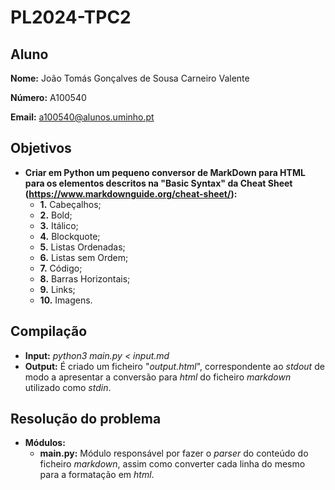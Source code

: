 # PL2024-TPC2

## Aluno

**Nome:** João Tomás Gonçalves de Sousa Carneiro Valente

**Número:** A100540

**Email:** a100540@alunos.uminho.pt

## Objetivos
- **Criar em Python um pequeno conversor de MarkDown para HTML para os elementos descritos na "Basic Syntax" da Cheat Sheet (https://www.markdownguide.org/cheat-sheet/):**
    - **1.** Cabeçalhos;
    - **2.** Bold;
    - **3.** Itálico;
    - **4.** Blockquote;
    - **5.** Listas Ordenadas;
    - **6.** Listas sem Ordem;
    - **7.** Código;
    - **8.** Barras Horizontais;
    - **9.** Links;
    - **10.** Imagens.

## Compilação
- **Input:** *python3 main.py < input.md*
- **Output:** É criado um ficheiro "*output.html*", correspondente ao *stdout* de modo a apresentar a conversão para *html* do ficheiro *markdown* utilizado como *stdin*.



## Resolução do problema
- **Módulos:**
    - **main.py:** Módulo responsável por fazer o *parser* do conteúdo do ficheiro *markdown*, assim como converter cada linha do mesmo para a formatação em *html*.